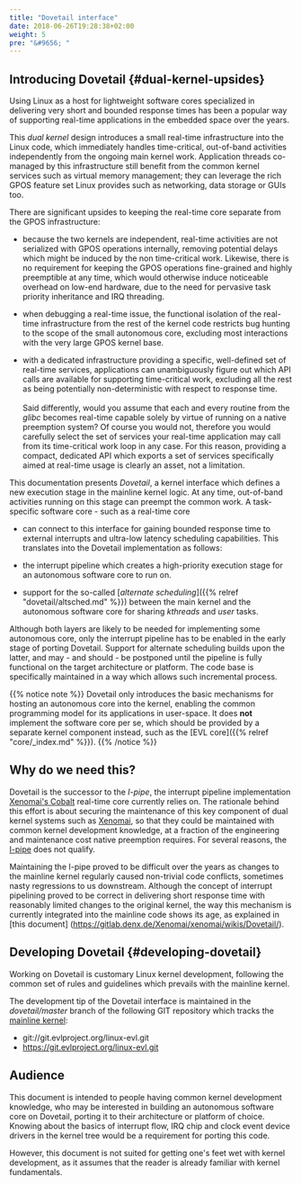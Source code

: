 ```yaml
---
title: "Dovetail interface"
date: 2018-06-26T19:28:38+02:00
weight: 5
pre: "&#9656; "
---
```


## Introducing Dovetail {#dual-kernel-upsides}

Using Linux as a host for lightweight software cores specialized in
delivering very short and bounded response times has been a popular
way of supporting real-time applications in the embedded space over
the years.

This *dual kernel* design introduces a small real-time infrastructure
into the Linux code, which immediately handles time-critical,
out-of-band activities independently from the ongoing main kernel
work. Application threads co-managed by this infrastructure still
benefit from the common kernel services such as virtual memory
management; they can leverage the rich GPOS feature set Linux provides
such as networking, data storage or GUIs too.

There are significant upsides to keeping the real-time core separate
from the GPOS infrastructure:

- because the two kernels are independent, real-time activities are
  not serialized with GPOS operations internally, removing potential
  delays which might be induced by the non time-critical
  work. Likewise, there is no requirement for keeping the GPOS
  operations fine-grained and highly preemptible at any time, which
  would otherwise induce noticeable overhead on low-end hardware, due
  to the need for pervasive task priority inheritance and IRQ
  threading.

- when debugging a real-time issue, the functional isolation of the
  real-time infrastructure from the rest of the kernel code restricts
  bug hunting to the scope of the small autonomous core, excluding
  most interactions with the very large GPOS kernel base.

- with a dedicated infrastructure providing a specific, well-defined
  set of real-time services, applications can unambiguously figure out
  which API calls are available for supporting time-critical work,
  excluding all the rest as being potentially non-deterministic with
  respect to response time. \
  \
  Said differently, would you assume that each and every routine from
  the _glibc_ becomes real-time capable solely by virtue of running on a
  native preemption system? Of course you would not, therefore you would
  carefully select the set of services your real-time application may
  call from its time-critical work loop in any case. For this reason,
  providing a compact, dedicated API which exports a set of services
  specifically aimed at real-time usage is clearly an asset, not a
  limitation.

This documentation presents _Dovetail_, a kernel interface which
defines a new execution stage in the mainline kernel logic.  At any
time, out-of-band activities running on this stage can preempt the
common work. A task-specific software core - such as a real-time core
- can connect to this interface for gaining bounded response time to
external interrupts and ultra-low latency scheduling
capabilities. This translates into the Dovetail implementation as
follows:

- the interrupt pipeline which creates a high-priority execution stage
for an autonomous software core to run on.

- support for the so-called [_alternate scheduling_]({{% relref
"dovetail/altsched.md" %}}) between the main kernel and the autonomous
software core for sharing *kthreads* and *user* tasks.

Although both layers are likely to be needed for implementing some
autonomous core, only the interrupt pipeline has to be enabled in the
early stage of porting Dovetail. Support for alternate scheduling
builds upon the latter, and may - and should - be postponed until the
pipeline is fully functional on the target architecture or
platform. The code base is specifically maintained in a way which
allows such incremental process.

{{% notice note %}}
Dovetail only introduces the basic mechanisms for hosting an
autonomous core into the kernel, enabling the common programming model
for its applications in user-space. It does **not** implement the
software core per se, which should be provided by a separate kernel
component instead, such as the [EVL core]({{% relref "core/_index.md" %}}).
{{% /notice %}}

## Why do we need this?

Dovetail is the successor to the *I-pipe*, the interrupt pipeline
implementation [Xenomai's Cobalt](https://xenomai.org/gitlab/xenomai/)
real-time core currently relies on. The rationale behind this effort
is about securing the maintenance of this key component of dual kernel
systems such as [Xenomai](https://xenomai.org), so that they could be
maintained with common kernel development knowledge, at a fraction of
the engineering and maintenance cost native preemption requires. For
several reasons, the
[I-pipe](https://gitlab.denx.de/Xenomai/xenomai/wikis/Dovetail/) does
not qualify.

Maintaining the I-pipe proved to be difficult over the years as
changes to the mainline kernel regularly caused non-trivial code
conflicts, sometimes nasty regressions to us downstream. Although the
concept of interrupt pipelining proved to be correct in delivering
short response time with reasonably limited changes to the original
kernel, the way this mechanism is currently integrated into the
mainline code shows its age, as explained in [this document]
(https://gitlab.denx.de/Xenomai/xenomai/wikis/Dovetail/).

## Developing Dovetail {#developing-dovetail}

Working on Dovetail is customary Linux kernel development, following
the common set of rules and guidelines which prevails with the
mainline kernel.

The development tip of the Dovetail interface is maintained in the
_dovetail/master_ branch of the following GIT repository which tracks
the [mainline
kernel](git://git.kernel.org/pub/scm/linux/kernel/git/torvalds/linux-2.6.git):

  * git://git.evlproject.org/linux-evl.git
  * https://git.evlproject.org/linux-evl.git

## Audience

This document is intended to people having common kernel development
knowledge, who may be interested in building an autonomous software
core on Dovetail, porting it to their architecture or platform of
choice. Knowing about the basics of interrupt flow, IRQ chip and clock
event device drivers in the kernel tree would be a requirement for
porting this code.

However, this document is not suited for getting one's feet wet with
kernel development, as it assumes that the reader is already familiar
with kernel fundamentals.
